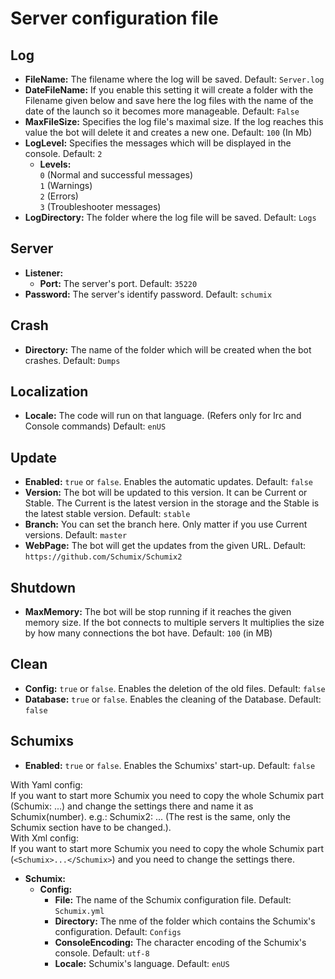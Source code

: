 # Server configuration file

## Log

* **FileName:** The filename where the log will be saved. Default: `Server.log`
* **DateFileName:** If you enable this setting it will create a folder with the Filename given below and save here the log files with the name of the date of the launch so it becomes more manageable.
                    Default: `False`
* **MaxFileSize:** Specifies the log file's maximal size. If the log reaches this value the bot will delete it and creates a new one.
                    Default: `100` (In Mb)
* **LogLevel:** Specifies the messages which will be displayed in the console. Default: `2`
    * **Levels:** <br/>
                    `0` (Normal and successful messages)<br/>
                    `1` (Warnings)<br/>
                    `2` (Errors)<br/>
                    `3` (Troubleshooter messages)
* **LogDirectory:** The folder where the log file will be saved. Default: `Logs`

## Server

* **Listener:**
    * **Port:** The server's port. Default: `35220`
* **Password:** The server's identify password. Default: `schumix`

## Crash

* **Directory:** The name of the folder which will be created when the bot crashes. Default: `Dumps`

## Localization

* **Locale:** The code will run on that language. (Refers only for Irc and Console commands)
              Default: `enUS`

## Update

* **Enabled:** `true` or `false`. Enables the automatic updates. Default: `false`
* **Version:** The bot will be updated to this version. It can be Current or Stable. The Current is the latest version in the storage and the Stable is the latest stable version.
               Default: `stable`
* **Branch:** You can set the branch here. Only matter if you use Current versions. Default: `master`
* **WebPage:** The bot will get the updates from the given URL. Default: `https://github.com/Schumix/Schumix2`

## Shutdown

* **MaxMemory:** The bot will be stop running if it reaches the given memory size. If the bot connects to multiple servers It multiplies the size by how many connections the bot have.
                 Default: `100` (in MB)

## Clean

* **Config:** `true` or `false`. Enables the deletion of the old files. Default: `false`
* **Database:** `true` or `false`. Enables the cleaning of the Database. Default: `false`

## Schumixs

* **Enabled:** `true` or `false`. Enables the Schumixs' start-up. Default: `false`

With Yaml config:<br/>
If you want to start more Schumix you need to copy the whole Schumix part (Schumix: ...) and change the settings there and name it as Schumix(number). e.g.: Schumix2: ... (The rest is the same, only the Schumix section have to be changed.).<br/>
With Xml config:<br/>
If you want to start more Schumix you need to copy the whole Schumix part (`<Schumix>...</Schumix>`) and you need to change the settings there.
* **Schumix:**
    * **Config:**
        * **File:** The name of the Schumix configuration file. Default: `Schumix.yml`
        * **Directory:** The nme of the folder which contains the Schumix's configuration. Default: `Configs`
        * **ConsoleEncoding:** The character encoding of the Schumix's console. Default: `utf-8`
        * **Locale:** Schumix's language. Default: `enUS`
